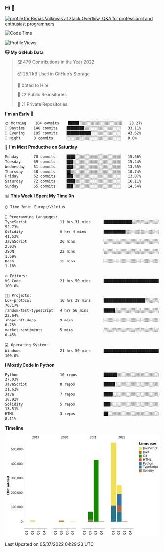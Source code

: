 ### Hi 👋
<a href="https://stackoverflow.com/users/14954249/benas-volkovas"><img src="https://stackoverflow.com/users/flair/14954249.png?theme=dark" width="208" height="58" alt="profile for Benas Volkovas at Stack Overflow, Q&amp;A for professional and enthusiast programmers" title="profile for Benas Volkovas at Stack Overflow, Q&amp;A for professional and enthusiast programmers"></a>

<!--START_SECTION:waka-->
![Code Time](http://img.shields.io/badge/Code%20Time-767%20hrs%2020%20mins-blue)

![Profile Views](http://img.shields.io/badge/Profile%20Views-3-blue)

**🐱 My GitHub Data** 

> 🏆 479 Contributions in the Year 2022
 > 
> 📦 25.1 kB Used in GitHub's Storage 
 > 
> 💼 Opted to Hire
 > 
> 📜 22 Public Repositories 
 > 
> 🔑 21 Private Repositories  
 > 
**I'm an Early 🐤** 

```text
🌞 Morning    104 commits    █████░░░░░░░░░░░░░░░░░░░░   23.27% 
🌆 Daytime    148 commits    ████████░░░░░░░░░░░░░░░░░   33.11% 
🌃 Evening    195 commits    ███████████░░░░░░░░░░░░░░   43.62% 
🌙 Night      0 commits      ░░░░░░░░░░░░░░░░░░░░░░░░░   0.0%

```
📅 **I'm Most Productive on Saturday** 

```text
Monday       70 commits     ████░░░░░░░░░░░░░░░░░░░░░   15.66% 
Tuesday      69 commits     ███░░░░░░░░░░░░░░░░░░░░░░   15.44% 
Wednesday    61 commits     ███░░░░░░░░░░░░░░░░░░░░░░   13.65% 
Thursday     48 commits     ██░░░░░░░░░░░░░░░░░░░░░░░   10.74% 
Friday       62 commits     ███░░░░░░░░░░░░░░░░░░░░░░   13.87% 
Saturday     72 commits     ████░░░░░░░░░░░░░░░░░░░░░   16.11% 
Sunday       65 commits     ███░░░░░░░░░░░░░░░░░░░░░░   14.54%

```


📊 **This Week I Spent My Time On** 

```text
⌚︎ Time Zone: Europe/Vilnius

💬 Programming Languages: 
TypeScript               11 hrs 31 mins      █████████████░░░░░░░░░░░░   52.73% 
Solidity                 9 hrs 4 mins        ██████████░░░░░░░░░░░░░░░   41.53% 
JavaScript               26 mins             ░░░░░░░░░░░░░░░░░░░░░░░░░   2.03% 
JSON                     22 mins             ░░░░░░░░░░░░░░░░░░░░░░░░░   1.69% 
Bash                     15 mins             ░░░░░░░░░░░░░░░░░░░░░░░░░   1.18%

🔥 Editors: 
VS Code                  21 hrs 50 mins      █████████████████████████   100.0%

🐱‍💻 Projects: 
LCF-protocol             16 hrs 38 mins      ███████████████████░░░░░░   76.17% 
random-test-typescript   4 hrs 56 mins       █████░░░░░░░░░░░░░░░░░░░░   22.64% 
shape-nft-dapp           9 mins              ░░░░░░░░░░░░░░░░░░░░░░░░░   0.75% 
market-sentiments        5 mins              ░░░░░░░░░░░░░░░░░░░░░░░░░   0.45%

💻 Operating System: 
Windows                  21 hrs 50 mins      █████████████████████████   100.0%

```

**I Mostly Code in Python** 

```text
Python                   10 repos            ██████░░░░░░░░░░░░░░░░░░░   27.03% 
JavaScript               8 repos             █████░░░░░░░░░░░░░░░░░░░░   21.62% 
Java                     7 repos             ████░░░░░░░░░░░░░░░░░░░░░   18.92% 
Solidity                 5 repos             ███░░░░░░░░░░░░░░░░░░░░░░   13.51% 
HTML                     3 repos             ██░░░░░░░░░░░░░░░░░░░░░░░   8.11%

```


**Timeline**

![Chart not found](https://raw.githubusercontent.com/BenasVolkovas/BenasVolkovas/main/charts/bar_graph.png) 


 Last Updated on 05/07/2022 04:29:23 UTC
<!--END_SECTION:waka-->
